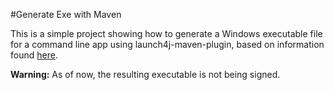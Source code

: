#Generate Exe with Maven

This is a simple project showing how to generate a Windows executable file for a command line app using launch4j-maven-plugin, based on information found [here](https://github.com/lukaszlenart/launch4j-maven-plugin).

**Warning:** As of now, the resulting executable is not being signed.
